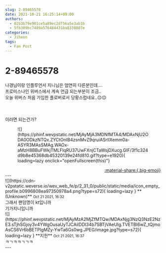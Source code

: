 ```yaml
---
slug: 2-89465578
date: 2021-10-21 16:25:14+09:00
authors:
  - 02b3b79e901ce5a89ec2df56a5e3ab1b
  - 5fb309bc7489a576484431ba8338807e
categories:
  - Jiheon
tags:
  - Fan Post
---
```


# 2-89465578

<div class="post-container" markdown="1">
<div class="content-container md-sidebar__scrollwrap" markdown="1">

나경님이랑 인플루언서 지니님은 엄연히 다른분인데....<br>프로미스나인 위버스에서 계속 언급 되는부분이 조금..<br>오늘 위버스 처음 가입한 플로버로서 당황스럽네요..😔😔<br><br><br><br>이러면 되는건가?
<figure markdown="1">
![](https://phinf.wevpstatic.net/MjAyMjA3MDNfMTA4/MDAxNjU2ODA0ODkzNTQx.ZYCtOnIB4zsnMvZ9qruiASrlIXemm0a-ASYR3MAsSMAg.WAOx-aMzH8BBuFWkjTMLFIqRU37UwFXnjCTaWsjDXucg.GIF/3f1c324d9b8e45368db45320139e24fd810.gif?type=e1920){ loading=lazy onclick="openFullscreen(this)"}
</figure>


</div>
</div>

<div style="text-align: right;" markdown="1">
<a href="https://weverse.io/fromis9/fanpost/2-89465578" style="text-align: right;">:material-share:{.big-emoji}</a>
</div>
---

<div class="comments-container md-sidebar__scrollwrap" markdown="1">
<div class="comment" markdown="1">
<div class='id-container' markdown="1">
![](https://cdn-v2pstatic.weverse.io/wev_web_fe/p/2_31_0/public/static/media/icon_empty_profile.b0996808ea97350978a4.png?type=s72){ loading=lazy }
**(Unknown)** <small>Oct 21 2021, 16:32</small><br>
</div>
<div class='comment-body' markdown="1">
그래서 팬덤명이 kt입니까<br>기가지니입니까
</div>
</div>
<div class="reply" markdown="1">
<div class="comment" markdown="1">
<div class='id-container' markdown="1">
![](https://phinf.wevpstatic.net/MjAyMzA2MjZfMTQw/MDAxNjg3NzQ3NzE2NzE3.sTjhSGjoy3v4YWgOusaUyTJCAiIDDI34b7SBTjVAeUIg.TVETBI6wZ_tQjmoAsCS6Vr6bBETPlgMZy-YwTa6Gs0wg.JPEG/image.jpg?type=s72){ loading=lazy }
**<span class="artist">지헌</span>** <small>Oct 21 2021, 16:37</small><br>
</div>
<div class='comment-body' markdown="1">
ㅋㄱㅋㅋㄱㄱㅋ
</div>
</div>
</div>
</div>
---
